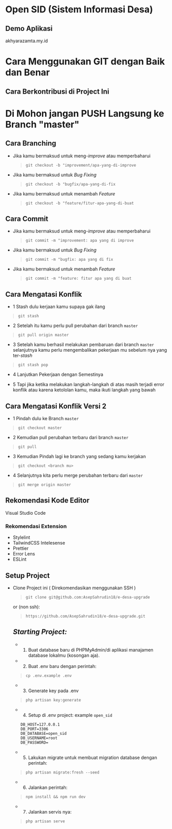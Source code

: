# Open SID (Sistem Informasi Desa)

## Demo Aplikasi

akhyarazamta.my.id

# Cara Menggunakan GIT dengan Baik dan Benar

## Cara Berkontribusi di Project Ini

# Di Mohon jangan PUSH Langsung ke Branch "master"

## Cara Branching

- Jika kamu bermaksud untuk meng-_improve_ atau memperbaharui

  > `git checkout -b "improvement/apa-yang-di-improve`

- Jika kamu bermaksud untuk _Bug Fixing_

  > `git checkout -b "bugfix/apa-yang-di-fix`

- Jika kamu bermaksud untuk menambah _Feature_

  > `git checkout -b "feature/fitur-apa-yang-di-buat`

## Cara Commit

- Jika kamu bermaksud untuk meng-_improve_ atau memperbaharui

  > `git commit -m "improvement: apa yang di improve`

- Jika kamu bermaksud untuk _Bug Fixing_

  > `git commit -m "bugfix: apa yang di fix`

- Jika kamu bermaksud untuk menambah _Feature_

  > `git commit -m "feature: fitur apa yang di buat`

## Cara Mengatasi Konflik

- 1 Stash dulu kerjaan kamu supaya gak ilang

> `git stash`

- 2 Setelah itu kamu perlu pull perubahan dari branch `master`

> `git pull origin master`

- 3 Setelah kamu berhasil melakukan pembaruan dari branch `master` selanjutnya kamu perlu mengembalikan pekerjaan mu sebelum nya yang ter-_stash_

> `git stash pop`

- 4 Lanjutkan Pekerjaan dengan Semestinya

- 5 Tapi jika ketika melakukan langkah-langkah di atas masih terjadi error konflik atau karena ketololan kamu, maka ikuti langkah yang bawah

## Cara Mengatasi Konflik Versi 2

- 1 Pindah dulu ke Branch `master`

> `git checkout master`

- 2 Kemudian pull perubahan terbaru dari branch `master`

> `git pull`

- 3 Kemudian Pindah lagi ke branch yang sedang kamu kerjakan

> `git checkout <branch mu>`

- 4 Selanjutnya kita perlu merge perubahan terbaru dari `master`

> `git merge origin master`

## Rekomendasi Kode Editor

Visual Studio Code

### Rekomendasi Extension

- Stylelint
- TailwindCSS Intelesense
- Prettier
- Error Lens
- ESLint

## Setup Project

- Clone Project ini ( Direkomendasikan menggunakan SSH )

  > `git clone git@github.com:AsepSahrudin18/e-desa-upgrade`

  or (non ssh):

  > `https://github.com/AsepSahrudin18/e-desa-upgrade.git`

  ***Starting Project:***
  ---------------------

  - 1. Buat database baru di PHPMyAdmin/di aplikasi manajamen database lokalmu (kosongan aja).
  - 2. Buat .env baru dengan perintah:

  > ```cp .env.example .env```

  - 3. Generate key pada .env

  > ```php artisan key:generate```
  
  - 4. Setup di .env project: example ```open_sid```

    ```
    DB_HOST=127.0.0.1
    DB_PORT=3306
    DB_DATABASE=open_sid
    DB_USERNAME=root
    DB_PASSWORD=
    ```

  - 5. Lakukan migrate untuk membuat migration database dengan perintah:

  > ```php artisan migrate:fresh --seed```

  - 6. Jalankan perintah: 
  
  > ```npm install && npm run dev```

  - 7. Jalankan servis nya:

  > ```php artisan serve```